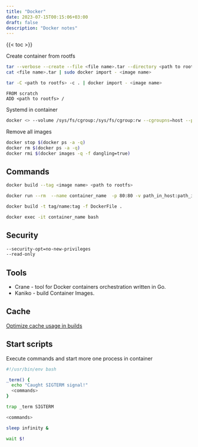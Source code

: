 ```yaml
---
title: "Docker"
date: 2023-07-15T00:15:06+03:00
draft: false
description: "Docker notes"
---
```


{{< toc >}}

Create container from rootfs

```bash
tar --verbose --create --file <file name>.tar --directory <path to rootfs> .
cat <file name>.tar | sudo docker import - <image name>
```

```bash
tar -C <path to rootfs> -c . | docker import - <image name>
```

```text
FROM scratch
ADD <path to rootfs> /
```

Systemd in container

```bash
docker <> --volume /sys/fs/cgroup:/sys/fs/cgroup:rw --cgroupns=host --priveleged --command (/usr)/sbin/init
```

Remove all images

```bash
docker stop $(docker ps -a -q)
docker rm $(docker ps -a -q)
docker rmi $(docker images -q -f dangling=true)
```

## Commands

```bash
docker build --tag <image name> <path to rootfs>
```

```bash
docker run --rm  --name container_name  -p 80:80 -v path_in_host:path_in_container tag/name:tag

docker build -t tag/name:tag -f DockerFile .

docker exec -it container_name bash
```

## Security

```bash
--security-opt=no-new-privileges
--read-only
```

## Tools

* Crane - tool for Docker containers orchestration written in Go.
* Kaniko - build Container Images.

## Cache

[Optimize cache usage in builds](https://docs.docker.com/build/cache/optimize/)

## Start scripts

Execute commands and start more one process in container

```bash
#!/usr/bin/env bash

_term() {
  echo "Caught SIGTERM signal!"
  <commands>
}

trap _term SIGTERM

<commands>

sleep infinity &

wait $!
```